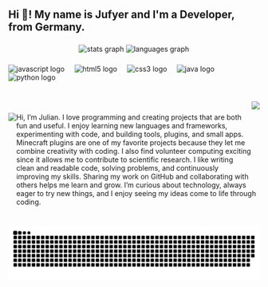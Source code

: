 <h2 align="left">Hi 👋! My name is Jufyer and I'm a Developer, from Germany.</h2>

###

<div align="center">
  <img src="https://github-readme-stats.vercel.app/api?username=Jufyer&hide_title=false&hide_rank=false&show_icons=true&include_all_commits=true&count_private=true&disable_animations=false&theme=dark&locale=en&hide_border=false" height="150" alt="stats graph"  />
  <img src="https://github-readme-stats.vercel.app/api/top-langs?username=Jufyer&locale=en&hide_title=false&layout=compact&card_width=320&langs_count=5&theme=dark&hide_border=false" height="150" alt="languages graph"  />
</div>

###

<div align="left">
  <img src="https://cdn.jsdelivr.net/gh/devicons/devicon/icons/javascript/javascript-original.svg" height="30" alt="javascript logo"  />
  <img width="12" />
  <img src="https://cdn.jsdelivr.net/gh/devicons/devicon/icons/html5/html5-original.svg" height="30" alt="html5 logo"  />
  <img width="12" />
  <img src="https://cdn.jsdelivr.net/gh/devicons/devicon/icons/css3/css3-original.svg" height="30" alt="css3 logo"  />
  <img width="12" />
  <img src="https://cdn.jsdelivr.net/gh/devicons/devicon/icons/java/java-original.svg" height="30" alt="java logo"  />
  <img width="12" />
  <img src="https://cdn.jsdelivr.net/gh/devicons/devicon/icons/python/python-original.svg" height="30" alt="python logo"  />
</div>

###

<br clear="both">

<img align="right" height="150" src="https://media.giphy.com/media/v1.Y2lkPTc5MGI3NjExZWlldHk1emRudThlZHFiOGt6azZ2eTJkb3NvamJrYXBxY3pqOW56cCZlcD12MV9naWZzX3NlYXJjaCZjdD1n/CuuSHzuc0O166MRfjt/giphy.gif"  />

###

<img align="left" height="200" src="https://media.giphy.com/media/v1.Y2lkPWVjZjA1ZTQ3YXFhZ3ZyM2lrbXN4cWpucW9xMm5wZHZzNmdseGczendoaWJjbnI0eCZlcD12MV9naWZzX3NlYXJjaCZjdD1n/PTBVMsYIOB0SBP4MVe/giphy.gif"  />

###

<p align="left">Hi, I’m Julian. I love programming and creating projects that are both fun and useful. I enjoy learning new languages and frameworks, experimenting with code, and building tools, plugins, and small apps. Minecraft plugins are one of my favorite projects because they let me combine creativity with coding. I also find volunteer computing exciting since it allows me to contribute to scientific research. I like writing clean and readable code, solving problems, and continuously improving my skills. Sharing my work on GitHub and collaborating with others helps me learn and grow. I’m curious about technology, always eager to try new things, and I enjoy seeing my ideas come to life through coding.</p>

###

<br clear="both">

<img src="https://raw.githubusercontent.com/Jufyer/Jufyer/output/snake.svg" alt="Snake animation" />

###
